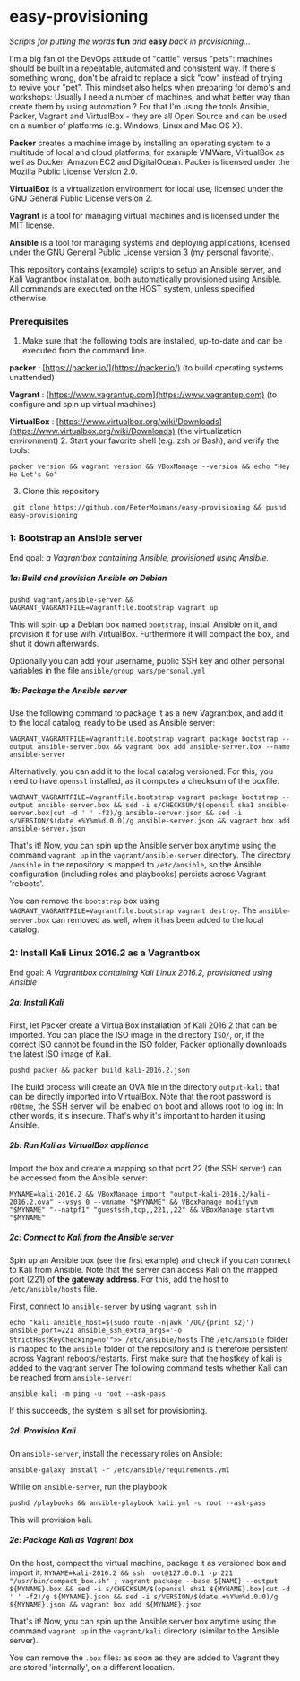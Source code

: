 # easy-provisioning

*Scripts for putting the words* **fun** *and* **easy** *back in provisioning...*


I'm a big fan of the DevOps attitude of "cattle" versus "pets": machines should be built in a repeatable, automated and consistent way. If there's something wrong, don't be afraid to replace a sick "cow" instead of trying to revive your "pet".
This mindset also helps when preparing for demo's and workshops: Usually I need a number of machines, and what better way than create them by using automation ? For that I'm using the tools Ansible, Packer, Vagrant and VirtualBox - they are all Open Source and can be used on a number of platforms (e.g. Windows, Linux and Mac OS X).

**Packer** creates a machine image by installing an operating system to a multitude of local and cloud platforms, for example VMWare, VirtualBox as well as Docker, Amazon EC2 and DigitalOcean. Packer is licensed under the Mozilla Public License Version 2.0.

**VirtualBox** is a virtualization environment for local use, licensed under the GNU General Public License version 2.

**Vagrant** is a tool for managing virtual machines and is licensed under the MIT license.

**Ansible** is a tool for managing systems and deploying applications, licensed under the GNU General Public License version 3 (my personal favorite).

This repository contains (example) scripts to setup an Ansible server, and Kali Vagrantbox installation, both automatically provisioned using Ansible. All commands are executed on the HOST system, unless specified otherwise.

### Prerequisites
1. Make sure that the following tools are installed, up-to-date and can be executed from the command line.

  **packer** : [https://packer.io/](https://packer.io/) (to build operating systems unattended)
  
  **Vagrant** : [https://www.vagrantup.com](https://www.vagrantup.com) (to configure and spin up virtual machines)
  
  **VirtualBox** : [https://www.virtualbox.org/wiki/Downloads](https://www.virtualbox.org/wiki/Downloads) (the virtualization environment)
2. Start your favorite shell (e.g. zsh or Bash), and verify the tools:

  `packer version && vagrant version && VBoxManage --version && echo "Hey Ho Let's Go"`

3. Clone this repository

  ` git clone https://github.com/PeterMosmans/easy-provisioning && pushd easy-provisioning`

### 1: Bootstrap an Ansible server
End goal: *a Vagrantbox containing Ansible, provisioned using Ansible.*

##### 1a: Build and provision Ansible on Debian
`pushd vagrant/ansible-server && VAGRANT_VAGRANTFILE=Vagrantfile.bootstrap vagrant up`

This will spin up a Debian box named `bootstrap`, install Ansible on it, and provision it for use with VirtualBox. Furthermore it will compact the box, and shut it down afterwards.

Optionally you can add your username, public SSH key and other personal variables in the file `ansible/group_vars/personal.yml`

##### 1b: Package the Ansible server
Use the following command to package it as a new Vagrantbox, and add it to the local catalog, ready to be used as Ansible server:

`VAGRANT_VAGRANTFILE=Vagrantfile.bootstrap vagrant package bootstrap --output ansible-server.box && vagrant box add ansible-server.box --name ansible-server`

Alternatively, you can add it to the local catalog versioned. For this, you need to have `openssl` installed, as it computes a checksum of the boxfile:

`VAGRANT_VAGRANTFILE=Vagrantfile.bootstrap vagrant package bootstrap --output ansible-server.box && sed -i s/CHECKSUM/$(openssl sha1 ansible-server.box|cut -d ' ' -f2)/g ansible-server.json && sed -i s/VERSION/$(date +%Y%m%d.0.0)/g ansible-server.json && vagrant box add ansible-server.json`


That's it! Now, you can spin up the Ansible server box anytime using the command
`vagrant up` in the `vagrant/ansible-server` directory. The directory `/ansible` in the repository is mapped to `/etc/ansible`, so the Ansible configuration (including roles and playbooks) persists across Vagrant 'reboots'.

You can remove the `bootstrap` box using `VAGRANT_VAGRANTFILE=Vagrantfile.bootstrap vagrant destroy`. The `ansible-server.box` can removed as well, when it has been added to the local catalog.

### 2: Install Kali Linux 2016.2 as a Vagrantbox
End goal: *A Vagrantbox containing Kali Linux 2016.2, provisioned using Ansible*

##### 2a: Install Kali
First, let Packer create a VirtualBox installation of Kali 2016.2 that can be imported. You can place the ISO image in the directory `ISO/`, or, if the correct ISO cannot be found in the ISO folder, Packer optionally downloads the latest ISO image of Kali.

`pushd packer && packer build kali-2016.2.json`

The build process will create an OVA file in the directory `output-kali` that can be directly imported into VirtualBox. Note that the root password is `r00tme`, the SSH server will be enabled on boot and allows root to log in: In other words, it's insecure. That's why it's important to harden it using Ansible.

##### 2b: Run Kali as VirtualBox appliance
Import the box and create a mapping so that port 22 (the SSH server) can be accessed from the Ansible server:

`MYNAME=kali-2016.2 && VBoxManage import "output-kali-2016.2/kali-2016.2.ova" --vsys 0 --vmname "$MYNAME" && VBoxManage modifyvm "$MYNAME" "--natpf1" "guestssh,tcp,,221,,22" && VBoxManage startvm "$MYNAME"`

##### 2c: Connect to Kali from the Ansible server
Spin up an Ansible box (see the first example) and check if you can connect to Kali from Ansible. Note that the server can access Kali on the mapped port (221) of **the gateway address**.
For this, add the host to `/etc/ansible/hosts` file.

First, connect to `ansible-server` by using `vagrant ssh` in 

`echo "kali ansible_host=$(sudo route -n|awk '/UG/{print $2}') ansible_port=221 ansible_ssh_extra_args='-o StrictHostKeyChecking=no'">> /etc/ansible/hosts`
The `/etc/ansible` folder is mapped to the `ansible` folder of the repository and is therefore persistent across Vagrant reboots/restarts.
First make sure that the hostkey of kali is added to the vagrant server
The following command tests whether Kali can be reached from `ansible-server`:


`ansible kali -m ping -u root --ask-pass`

If this succeeds, the system is all set for provisioning.

##### 2d: Provision Kali

On `ansible-server`, install the necessary roles on Ansible:

`ansible-galaxy install -r /etc/ansible/requirements.yml`

While on `ansible-server`, run the playbook

`pushd /playbooks && ansible-playbook kali.yml -u root --ask-pass`

This will provision kali.


##### 2e: Package Kali as Vagrant box

On the host, compact the virtual machine, package it as versioned box and import it:
`MYNAME=kali-2016.2 && ssh root@127.0.0.1 -p 221 "/usr/bin/compact_box.sh" ; vagrant package --base ${NAME} --output ${MYNAME}.box && sed -i s/CHECKSUM/$(openssl sha1 ${MYNAME}.box|cut -d ' ' -f2)/g ${MYNAME}.json && sed -i s/VERSION/$(date +%Y%m%d.0.0)/g ${MYNAME}.json && vagrant box add ${MYNAME}.json`

That's it! Now, you can spin up the Ansible server box anytime using the command
`vagrant up` in the `vagrant/kali` directory (similar to the Ansible server).

You can remove the `.box` files: as soon as they are added to Vagrant they are stored 'internally', on a different location.
